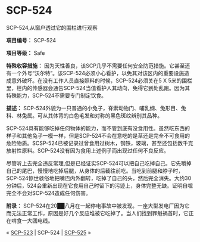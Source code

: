 # SCP-524
                        




SCP-524,从窗户透过它的围栏进行观察



**項目编号：** SCP-524

**項目等级：** Safe

**特殊收容措施：** 因为天性善良，该SCP几乎不需要任何安全防范措施。它甚至还有一个外号“沃尔特”。该SCP-524必须小心看护，以免其对该区内的重要设施造成意外破坏。在没有工作人员直接照料的时候，SCP-524必须关在5 X 5米的围栏里，栏内的传感器会通告SCP-524当值看护人其动向，免得它到处乱跑。因为其特殊能力，SCP-524不需要专门制定饮食。

**描述：** SCP-524外貌为一只普通的小兔子，脊索动物门、哺乳纲、兔形目、兔科、林兔属。可从其体背的白色毛发和对称的黑色斑纹辨别其品种。

SCP-524具有能够吃掉任何物体的能力，而不管到底有没食用性。虽然吃东西的样子和其他兔子一模一样，但是SCP-524不会在意吃的是草还是完全不可食用的危险物质。SCSP-524已被记录过曾食用过树木，钢铁，玻璃，甚至还包括数千克放射性原料。SCP-524没有因为食用上述例子而出现过任何不良反应。

尽管听上去完全违反常理,但是已经证实SCP-524可以把自己吃掉自己。它先嚼掉自己的尾巴，慢慢地吃掉后腿，从身体的后截往前吃。当吃到前腿和脖子时，SCP-524惊世骇俗地把嘴巴内外翻转，吃掉了自己的头，然后完全消失。大约30分钟后，524会重新出现在它食用自己时留下的污迹上，身体完整无缺。证明自噬完全不会对SCP-524造成任何伤害。

**附录：** SCP-524在20██八月在一起停电事故中被发现。一座大型发电厂因为它而无法正常工作，原因是好几个反应堆被它吃掉了。当人们找到罪魁祸首时，它正在啃食一大团电线。



« [SCP-523](/scp-523) | SCP-524 | [SCP-525](/scp-525) »





                    